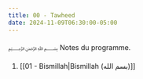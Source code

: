 ```yaml
---
title: 00 - Tawheed
date: 2024-11-09T06:30:00-05:00
---
```


﷽
Notes du programme.

1. [[01 - Bismillah|Bismillah (بسم الله)]]

